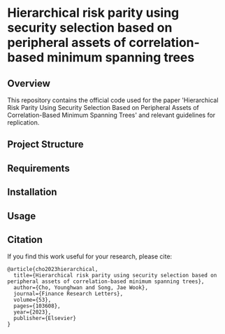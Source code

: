 # Hierarchical risk parity using security selection based on peripheral assets of correlation-based minimum spanning trees
## Overview
This repository contains the official code used for the paper 'Hierarchical Risk Parity Using Security Selection Based on Peripheral Assets of Correlation-Based Minimum Spanning Trees' and relevant guidelines for replication.

## Project Structure
## Requirements
## Installation
## Usage
## Citation 
If you find this work useful for your research, please cite:

```
@article{cho2023hierarchical,
  title={Hierarchical risk parity using security selection based on peripheral assets of correlation-based minimum spanning trees},
  author={Cho, Younghwan and Song, Jae Wook},
  journal={Finance Research Letters},
  volume={53},
  pages={103608},
  year={2023},
  publisher={Elsevier}
}
```
